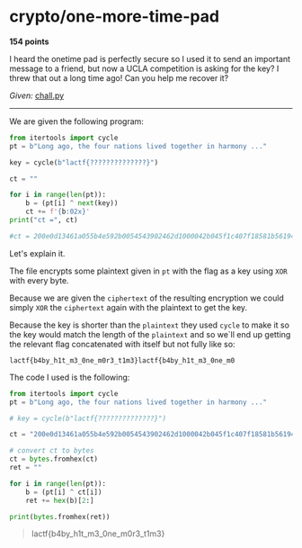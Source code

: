# crypto/one-more-time-pad

**154 points**

I heard the onetime pad is perfectly secure so I used it to send an important message to a friend, but now a UCLA competition is asking for the key? I threw that out a long time ago! Can you help me recover it?

*Given:* [chall.py](https://github.com/LeonGurin/LA-CTF-2023/blob/main/one-more-time-pad/chall.py)

___
We are given the following program:

```python
from itertools import cycle
pt = b"Long ago, the four nations lived together in harmony ..."

key = cycle(b"lactf{??????????????}")

ct = ""

for i in range(len(pt)):
    b = (pt[i] ^ next(key))
    ct += f'{b:02x}'
print("ct =", ct)

#ct = 200e0d13461a055b4e592b0054543902462d1000042b045f1c407f18581b56194c150c13030f0a5110593606111c3e1f5e305e174571431e
```

Let's explain it.

The file encrypts some plaintext given in `pt` with the flag as a key using `XOR` with every byte. 

Because we are given the `ciphertext` of the resulting encryption we could simply `XOR` the `ciphertext` again with the plaintext to get the key.

Because the key is shorter than the `plaintext` they used `cycle` to make it so the key would match the length of the `plaintext` and so we`ll end up getting the relevant flag concatenated with itself but not fully like so:

`lactf{b4by_h1t_m3_0ne_m0r3_t1m3}lactf{b4by_h1t_m3_0ne_m0`

The code I used is the following:

```python
from itertools import cycle
pt = b"Long ago, the four nations lived together in harmony ..."

# key = cycle(b"lactf{??????????????}")

ct = "200e0d13461a055b4e592b0054543902462d1000042b045f1c407f18581b56194c150c13030f0a5110593606111c3e1f5e305e174571431e"

# convert ct to bytes
ct = bytes.fromhex(ct)
ret = ""

for i in range(len(pt)):
    b = (pt[i] ^ ct[i])
    ret += hex(b)[2:]

print(bytes.fromhex(ret))
```

> lactf{b4by_h1t_m3_0ne_m0r3_t1m3}